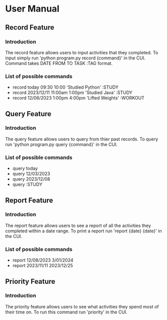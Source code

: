 # User Manual

## Record Feature

### Introduction

The record feature allows users to input activities that they completed.
To input simply run 'python program.py record {command}' in the CUI.
Command takes DATE FROM TO TASK :TAG format.

### List of possible commands

* record today 09:30 10:00 'Studied Python' :STUDY
* record 2023/12/11 11:00am 1:00pm 'Studied Java' :STUDY
* record 12/08/2023 1:00pm 4:00pm 'Lifted Weights' :WORKOUT

## Query Feature

### Introduction

The query feature allows users to query from thier past records.
To query run 'python program.py query {command}' in the CUI.

### List of possible commands

* query today
* query 12/03/2023
* query 2023/12/08
* query :STUDY

## Report Feature

### Introduction

The report feature allows users to see a report of all the activities they completed within a date range.
To print a report run 'report {date} {date}' in the CUI.

### List of possible commands

* report 12/08/2023 3/01/2024
* report 2023/11/11 2023/12/25

## Priority Feature

### Introduction

The priority feature allows users to see what activities they spend most of their time on.
To run this command run 'priority' in the CUI.
